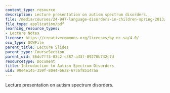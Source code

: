 ```yaml
---
content_type: resource
description: Lecture presentation on autism spectrum disorders.
file: /media/courses/24-947-language-disorders-in-children-spring-2013/90e4e145359f8044b6a867c6f85147aa_MIT24_947S13_IntroAutsmSp.pdf
file_type: application/pdf
learning_resource_types:
- Lecture Notes
license: https://creativecommons.org/licenses/by-nc-sa/4.0/
ocw_type: OCWFile
parent_title: Lecture Slides
parent_type: CourseSection
parent_uid: 56dc7ff3-03c2-c387-a43f-09270b742c7d
resourcetype: Document
title: Introduction to Autism Spectrum Disorders
uid: 90e4e145-359f-8044-b6a8-67c6f85147aa
---
```

Lecture presentation on autism spectrum disorders.
